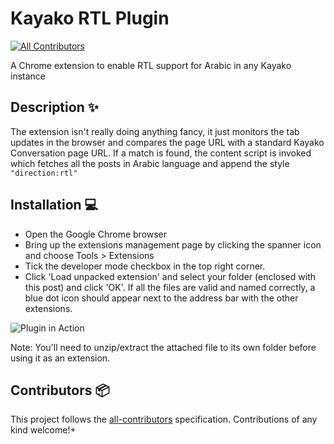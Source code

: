 # Kayako RTL Plugin

[![All Contributors](https://img.shields.io/badge/all_contributors-1-orange.svg?style=flat-square)](#contributors-)

A Chrome extension to enable RTL support for Arabic in any Kayako instance

## Description ✨

The extension isn't really doing anything fancy, it just monitors the tab updates in the browser and compares the page URL with a standard Kayako Conversation page URL. If a match is found, the content script is invoked which fetches all the posts in Arabic language and append the style ` "direction:rtl" `

## Installation 💻

- Open the Google Chrome browser
- Bring up the extensions management page by clicking the spanner icon and choose Tools > Extensions
- Tick the developer mode checkbox in the top right corner.
- Click 'Load unpacked extension' and select your folder (enclosed with this post) and click 'OK'. If all the files are valid and named correctly, a blue dot icon should appear next to the address bar with the other extensions. 

![Plugin in Action](https://i.imgur.com/Y86c0ir.gif)

Note: You'll need to unzip/extract the attached file to its own folder before using it as an extension.

## Contributors 📦

This project follows the [all-contributors](https://github.com/all-contributors/all-contributors) specification. Contributions of any kind welcome!+
